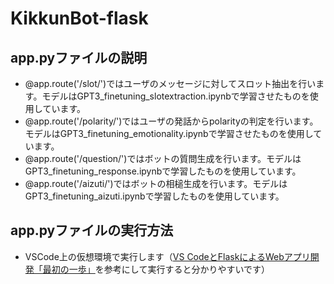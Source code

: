 # KikkunBot-flask

## app.pyファイルの説明
- @app.route('/slot/<test>')ではユーザのメッセージに対してスロット抽出を行います。モデルはGPT3_finetuning_slotextraction.ipynbで学習させたものを使用しています。
- @app.route('/polarity/<test>')ではユーザの発話からpolarityの判定を行います。モデルはGPT3_finetuning_emotionality.ipynbで学習させたものを使用しています。
- @app.route('/question/<test>')ではボットの質問生成を行います。モデルはGPT3_finetuning_response.ipynbで学習したものを使用しています。
- @app.route('/aizuti/<test>')ではボットの相槌生成を行います。モデルはGPT3_finetuning_aizuti.ipynbで学習したものを使用しています。
  
## app.pyファイルの実行方法
- VSCode上の仮想環境で実行します（[VS CodeとFlaskによるWebアプリ開発「最初の一歩」](https://atmarkit.itmedia.co.jp/ait/articles/1807/24/news024.html)を参考にして実行すると分かりやすいです）
